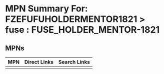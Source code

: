 



# MPN Summary For: FZEFUFUHOLDERMENTOR1821 > fuse : FUSE_HOLDER_MENTOR-1821

## MPNs
  

|MPN|Direct Links|Search Links|
| :--- | :--- | :--- |
||||

